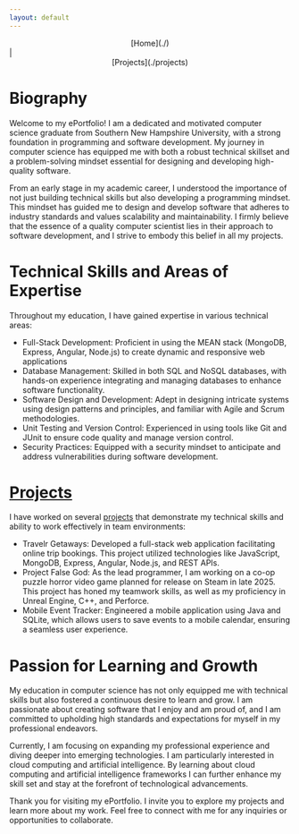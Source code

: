 ```yaml
---
layout: default
---
```


<center>[Home](./)</center> | <center>[Projects](./projects)</center>

# Biography

Welcome to my ePortfolio! I am a dedicated and motivated computer science graduate from Southern New Hampshire University, with a strong foundation in programming and software development. My journey in computer science has equipped me with both a robust technical skillset and a problem-solving mindset essential for designing and developing high-quality software.

From an early stage in my academic career, I understood the importance of not just building technical skills but also developing a programming mindset. This mindset has guided me to design and develop software that adheres to industry standards and values scalability and maintainability. I firmly believe that the essence of a quality computer scientist lies in their approach to software development, and I strive to embody this belief in all my projects.

# Technical Skills and Areas of Expertise

Throughout my education, I have gained expertise in various technical areas:
* Full-Stack Development: Proficient in using the MEAN stack (MongoDB, Express, Angular, Node.js) to create dynamic and responsive web applications
* Database Management: Skilled in both SQL and NoSQL databases, with hands-on experience integrating and managing databases to enhance software functionality.
* Software Design and Development: Adept in designing intricate systems using design patterns and principles, and familiar with Agile and Scrum methodologies.
* Unit Testing and Version Control: Experienced in using tools like Git and JUnit to ensure code quality and manage version control.
* Security Practices: Equipped with a security mindset to anticipate and address vulnerabilities during software development.

# [Projects](./projects)

I have worked on several [projects](./projects) that demonstrate my technical skills and ability to work effectively in team environments:
* Travelr Getaways: Developed a full-stack web application facilitating online trip bookings. This project utilized technologies like JavaScript, MongoDB, Express, Angular, Node.js, and REST APIs.
* Project False God: As the lead programmer, I am working on a co-op puzzle horror video game planned for release on Steam in late 2025. This project has honed my teamwork skills, as well as my proficiency in Unreal Engine, C++, and Perforce.
* Mobile Event Tracker: Engineered a mobile application using Java and SQLite, which allows users to save events to a mobile calendar, ensuring a seamless user experience.

# Passion for Learning and Growth

My education in computer science has not only equipped me with technical skills but also fostered a continuous desire to learn and grow. I am passionate about creating software that I enjoy and am proud of, and I am committed to upholding high standards and expectations for myself in my professional endeavors.

Currently, I am focusing on expanding my professional experience and diving deeper into emerging technologies. I am particularly interested in cloud computing and artificial intelligence. By learning about cloud computing and artificial intelligence frameworks I can further enhance my skill set and stay at the forefront of technological advancements.

Thank you for visiting my ePortfolio. I invite you to explore my projects and learn more about my work. Feel free to connect with me for any inquiries or opportunities to collaborate.
